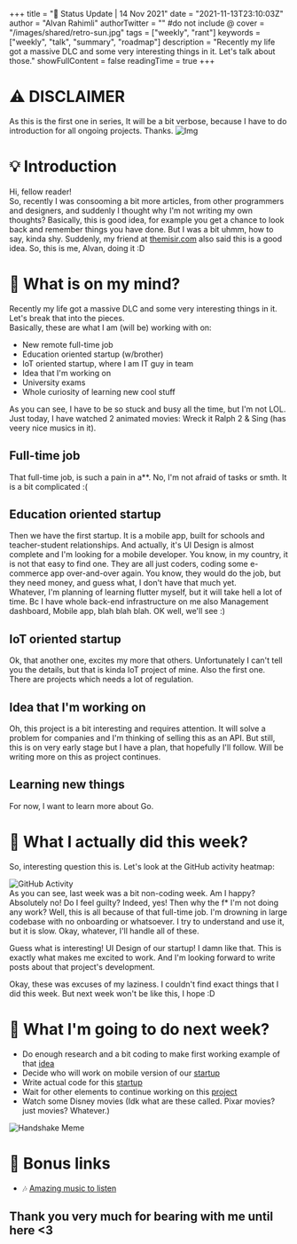+++
title = "🚀 Status Update | 14 Nov 2021"
date = "2021-11-13T23:10:03Z"
author = "Alvan Rahimli"
authorTwitter = "" #do not include @
cover = "/images/shared/retro-sun.jpg"
tags = ["weekly", "rant"]
keywords = ["weekly", "talk", "summary", "roadmap"]
description = "Recently my life got a massive DLC and some very interesting things in it. Let's talk about those."
showFullContent = false
readingTime = true
+++

# ⚠️ DISCLAIMER
As this is the first one in series, It will be a bit verbose, because I have to do introduction for all ongoing projects. Thanks.
![Img](/images/shared/retro-sun.jpg)
# 💡 Introduction
Hi, fellow reader!  
So, recently I was consooming a bit more articles, from other programmers and designers, and suddenly I thought why I'm not writing my own thoughts? Basically, this is good idea, for example you get a chance to look back and remember things you have done. But I was a bit uhmm, how to say, kinda shy. Suddenly, my friend at [themisir.com](https://themisir.com) also said this is a good idea. So, this is me, Alvan, doing it :D

# 💭 What is on my mind?
Recently my life got a massive DLC and some very interesting things in it. Let's break that into the pieces.  
Basically, these are what I am (will be) working with on:  
- New remote full-time job
- Education oriented startup (w/brother)
- IoT oriented startup, where I am IT guy in team
- Idea that I'm working on
- University exams
- Whole curiosity of learning new cool stuff

As you can see, I have to be so stuck and busy all the time, but I'm not LOL. Just today, I have watched 2 animated movies: Wreck it Ralph 2 & Sing (has veery nice musics in it).  

## Full-time job
That full-time job, is such a pain in a**. No, I'm not afraid of tasks or smth. It is a bit complicated :(  

## Education oriented startup
Then we have the first startup. It is a mobile app, built for schools and teacher-student relationships. And actually, it's UI Design is almost complete and I'm looking for a mobile developer. You know, in my country, it is not that easy to find one. They are all just coders, coding some e-commerce app over-and-over again. You know, they would do the job, but they need money, and guess what, I don't have that much yet.  
Whatever, I'm planning of learning flutter myself, but it will take hell a lot of time. Bc I have whole back-end infrastructure on me also Management dashboard, Mobile app, blah blah blah. OK well, we'll see :)

## IoT oriented startup
Ok, that another one, excites my more that others. Unfortunately I can't tell you the details, but that is kinda IoT project of mine. Also the first one.  
There are projects which needs a lot of regulation.

## Idea that I'm working on
Oh, this project is a bit interesting and requires attention. It will solve a problem for companies and I'm thinking of selling this as an API. But still, this is on very early stage but I have a plan, that hopefully I'll follow. Will be writing more on this as project continues.

## Learning new things
For now, I want to learn more about Go.

# 👷 What I actually did this week?
So, interesting question this is. Let's look at the GitHub activity heatmap: 

![GitHub Activity](/images/status-update-1/github-activity-14-11-2021.png "Github Activity")
\
As you can see, last week was a bit non-coding week. Am I happy? Absolutely no! Do I feel guilty? Indeed, yes! Then why the f* I'm not doing any work? Well, this is all because of that full-time job. I'm drowning in large codebase with no onboarding or whatsoever. I try to understand and use it, but it is slow. Okay, whatever, I'll handle all of these.  

Guess what is interesting! UI Design of our startup! I damn like that. This is exactly what makes me excited to work. And I'm looking forward to write posts about that project's development.

Okay, these was excuses of my laziness. I couldn't find exact things that I did this week. But next week won't be like this, I hope :D

# 🎯 What I'm going to do next week?
- Do enough research and a bit coding to make first working example of that [idea](#idea-that-im-working-on)
- Decide who will work on mobile version of our [startup](#a-startup-project)
- Write actual code for this [startup](#a-startup-project)
- Wait for other elements to continue working on this [project](#another-startup)
- Watch some Disney movies (Idk what are these called. Pixar movies? just movies? Whatever.)

![Handshake Meme](/images/status-update-1/handshake-gym-programmer.jpg#center)

# 🎁 Bonus links
- 🎶 [Amazing music to listen](https://youtu.be/ZILsHowUjpQ)

## **Thank you very much for bearing with me until here <3**
